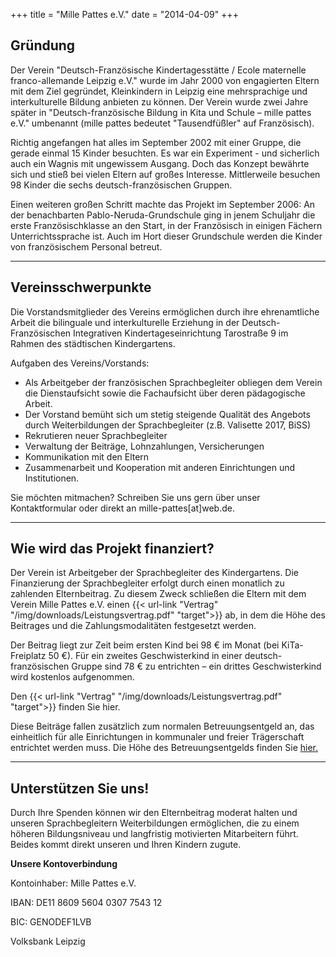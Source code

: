 +++
title = "Mille Pattes e.V."
date = "2014-04-09"
+++




## Gründung

Der Verein "Deutsch-Französische Kindertagesstätte / Ecole maternelle franco-allemande Leipzig e.V." wurde im Jahr 2000 
von engagierten Eltern mit dem Ziel gegründet, Kleinkindern in Leipzig eine mehrsprachige und interkulturelle Bildung 
anbieten zu können. Der Verein wurde zwei Jahre später in "Deutsch-französische Bildung in Kita und Schule – mille pattes e.V." 
umbenannt (mille pattes bedeutet "Tausendfüßler" auf Französisch).

 

Richtig angefangen hat alles im September 2002 mit einer Gruppe, die gerade einmal 15 Kinder besuchten. 
Es war ein Experiment - und sicherlich auch ein Wagnis mit ungewissem Ausgang. Doch das Konzept bewährte 
sich und stieß bei vielen Eltern auf großes Interesse. Mittlerweile besuchen 98 Kinder die sechs deutsch-französischen Gruppen.

 

Einen weiteren großen Schritt machte das Projekt im September 2006: An der benachbarten Pablo-Neruda-Grundschule 
ging in jenem Schuljahr die erste Französischklasse an den Start, in der Französisch in einigen Fächern 
Unterrichtssprache ist. Auch im Hort dieser Grundschule werden die Kinder von französischem Personal betreut.

---

## Vereinsschwerpunkte


Die Vorstandsmitglieder des Vereins ermöglichen durch ihre ehrenamtliche Arbeit die bilinguale und 
interkulturelle Erziehung in der Deutsch-Französischen Integrativen Kindertageseinrichtung 
Tarostraße 9 im Rahmen des städtischen Kindergartens. 

Aufgaben des Vereins/Vorstands: 
  
- Als Arbeitgeber der französischen Sprachbegleiter obliegen dem Verein die Dienstaufsicht sowie die Fachaufsicht über deren pädagogische Arbeit. 
- Der Vorstand bemüht sich um stetig steigende Qualität des Angebots durch Weiterbildungen der Sprachbegleiter (z.B. Valisette 2017, BiSS)
- Rekrutieren neuer Sprachbegleiter 
- Verwaltung der Beiträge, Lohnzahlungen, Versicherungen
- Kommunikation mit den Eltern
- Zusammenarbeit und Kooperation mit anderen Einrichtungen und Institutionen. 

Sie möchten mitmachen? Schreiben Sie uns gern über unser Kontaktformular oder direkt an mille-pattes[at]web.de.


---

## Wie wird das Projekt finanziert?

Der Verein ist Arbeitgeber der Sprachbegleiter des Kindergartens. Die Finanzierung der Sprachbegleiter erfolgt 
durch einen monatlich zu zahlenden Elternbeitrag. Zu diesem Zweck schließen die Eltern mit dem Verein Mille Pattes e.V. 
einen {{< url-link "Vertrag" "/img/downloads/Leistungsvertrag.pdf" "target">}} ab, in dem die Höhe des Beitrages und die 
Zahlungsmodalitäten festgesetzt werden.

 

Der Beitrag liegt zur Zeit beim ersten Kind bei 98 € im Monat (bei KiTa-Freiplatz 50 €). Für ein 
zweites Geschwisterkind in einer deutsch-französischen Gruppe sind 78 € zu entrichten – ein drittes 
Geschwisterkind wird kostenlos aufgenommen.

 

Den {{< url-link "Vertrag" "/img/downloads/Leistungsvertrag.pdf" "target">}} finden Sie hier.

 

 

Diese Beiträge fallen zusätzlich zum normalen Betreuungsentgeld an, das einheitlich für alle Einrichtungen in 
kommunaler und freier Trägerschaft entrichtet werden muss. Die Höhe des Betreuungsentgelds finden Sie 
<a href="https://www.leipzig.de/jugend-familie-und-soziales/kinderbetreuung/elternbeitraege/#c36407" target="_blank">hier.</a>

---

## Unterstützen Sie uns!


Durch Ihre Spenden können wir den Elternbeitrag moderat halten und unseren Sprachbegleitern Weiterbildungen 
ermöglichen, die zu einem höheren Bildungsniveau und langfristig motivierten Mitarbeitern führt. 
Beides kommt direkt unseren und Ihren Kindern zugute.
 

**Unsere Kontoverbindung**


Kontoinhaber: Mille Pattes e.V.

IBAN: DE11 8609 5604 0307 7543 12

BIC: GENODEF1LVB

Volksbank Leipzig
